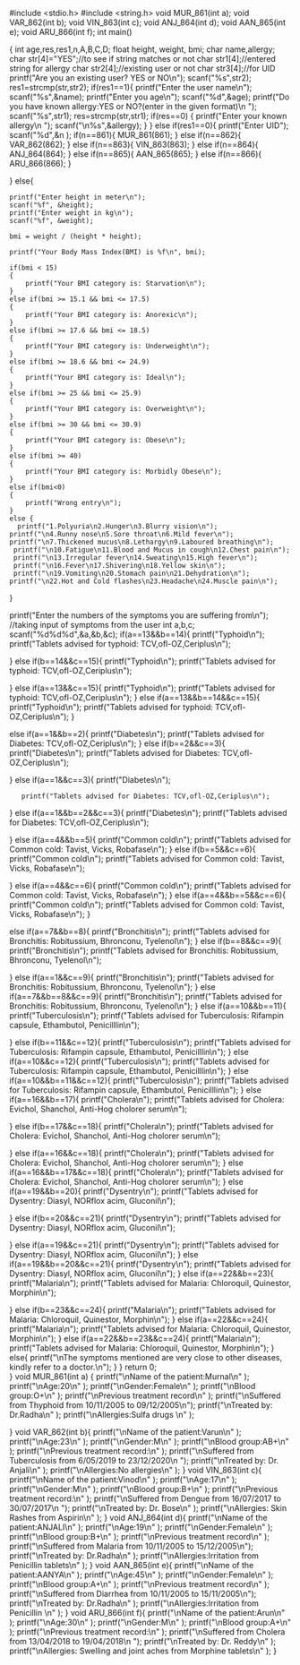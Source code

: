#include <stdio.h>
#include <string.h>
void MUR_861(int a);
void VAR_862(int b);
void VIN_863(int c);
void ANJ_864(int d);
void AAN_865(int e);
void ARU_866(int f);
int main()

{ int age,res,res1,n,A,B,C,D;
  float height, weight, bmi;
char name,allergy;
char str[4]="YES";//to see if string matches or not
char str1[4];//entered string for allergy
char str2[4];//existing user or not
char str3[4];//for UID
printf("Are you an existing user? YES or NO\n");
scanf("%s",str2);
res1=strcmp(str,str2);
if(res1==1){
    printf("Enter the user name\n");
    scanf("%s",&name);
    printf("Enter you age\n");
    scanf("%d",&age);
     printf("Do you have known allergy:YES or NO?(enter in the given format)\n ");
  scanf("%s",str1);
 res=strcmp(str,str1);
 if(res==0)
 {      printf("Enter your known allergy\n ");
       scanf("\n%s",&allergy);
 }
}
 else if(res1==0){
     printf("Enter UID");
     scanf("%d",&n );
     if(n==861){
     MUR_861(861);
         }
         else if(n==862){
             VAR_862(862);
         }
         else if(n==863){
             VIN_863(863);
         }
         else if(n==864){
             ANJ_864(864);
         }
         else if(n==865){
             AAN_865(865);
         }
         else if(n==866){
             ARU_866(866);
         }
    
 }
 else{
       
    printf("Enter height in meter\n");  
    scanf("%f", &height);  
    printf("Enter weight in kg\n");  
    scanf("%f", &weight);  
  
    bmi = weight / (height * height);  
  
    printf("Your Body Mass Index(BMI) is %f\n", bmi);  
  
    if(bmi < 15)  
    {  
        printf("Your BMI category is: Starvation\n");  
    }  
    else if(bmi >= 15.1 && bmi <= 17.5)  
    {  
        printf("Your BMI category is: Anorexic\n");  
    }  
    else if(bmi >= 17.6 && bmi <= 18.5)  
    {  
        printf("Your BMI category is: Underweight\n");  
    }  
    else if(bmi >= 18.6 && bmi <= 24.9)  
    {  
        printf("Your BMI category is: Ideal\n");  
    }  
    else if(bmi >= 25 && bmi <= 25.9)  
    {  
        printf("Your BMI category is: Overweight\n");  
    }  
    else if(bmi >= 30 && bmi <= 30.9)  
    {  
        printf("Your BMI category is: Obese\n");  
    }  
    else if(bmi >= 40)  
    {  
        printf("Your BMI category is: Morbidly Obese\n");  
    }  
    else if(bmi<0)
    {  
        printf("Wrong entry\n");  
    } 
    else {
      printf("1.Polyuria\n2.Hunger\n3.Blurry vision\n");
    printf("\n4.Runny nose\n5.Sore throat\n6.Mild fever\n");
    printf("\n7.Thickened mucus\n8.Lethargy\n9.Laboured breathing\n");
     printf("\n10.Fatigue\n11.Blood and Mucus in cough\n12.Chest pain\n");
     printf("\n13.Irregular fever\n14.Sweating\n15.High fever\n");
     printf("\n16.Fever\n17.Shivering\n18.Yellow skin\n");
     printf("\n19.Vomiting\n20.Stomach pain\n21.Dehydration\n");
    printf("\n22.Hot and Cold flashes\n23.Headache\n24.Muscle pain\n");
 }
 
  
    
    

printf("Enter the numbers of the symptoms you are suffering from\n");
                                                    //taking input of symptoms from the user
  int a,b,c;
  scanf("%d%d%d",&a,&b,&c);
  if(a==13&&b==14){
      printf("Typhoid\n");
      printf("Tablets advised for typhoid: TCV,ofl-OZ,Ceriplus\n");
  
  }
  else if(b==14&&c==15){
      printf("Typhoid\n");
       printf("Tablets advised for typhoid: TCV,ofl-OZ,Ceriplus\n");
      
  }
  else if(a==13&&c==15){
      printf("Typhoid\n");
       printf("Tablets advised for typhoid: TCV,ofl-OZ,Ceriplus\n");
  }
  else if(a==13&&b==14&&c==15){
      printf("Typhoid\n");
       printf("Tablets advised for typhoid: TCV,ofl-OZ,Ceriplus\n");
  }
 
 else if(a==1&&b==2){
      printf("Diabetes\n");
  printf("Tablets advised for Diabetes: TCV,ofl-OZ,Ceriplus\n");
  }
  else if(b==2&&c==3){
      printf("Diabetes\n");
       printf("Tablets advised for Diabetes: TCV,ofl-OZ,Ceriplus\n");

  }
  else if(a==1&&c==3){
      printf("Diabetes\n");
  
       printf("Tablets advised for Diabetes: TCV,ofl-OZ,Ceriplus\n");

  }
  else if(a==1&&b==2&&c==3){
      printf("Diabetes\n");
  printf("Tablets advised for Diabetes: TCV,ofl-OZ,Ceriplus\n");

  }
   else if(a==4&&b==5){
      printf("Common cold\n");
   printf("Tablets advised for Common cold: Tavist, Vicks, Robafase\n");
  }
  else if(b==5&&c==6){
      printf("Common cold\n");
      printf("Tablets advised for Common cold: Tavist, Vicks, Robafase\n");
      
  }
  else if(a==4&&c==6){
      printf("Common cold\n");
      printf("Tablets advised for Common cold: Tavist, Vicks, Robafase\n");
  }
  else if(a==4&&b==5&&c==6){
      printf("Common cold\n");
      printf("Tablets advised for Common cold: Tavist, Vicks, Robafase\n");
  }
  
   else if(a==7&&b==8){
      printf("Bronchitis\n");
   printf("Tablets advised for Bronchitis: Robitussium, Bhronconu, Tyelenol\n");
  }
  else if(b==8&&c==9){
      printf("Bronchitis\n");
      printf("Tablets advised for Bronchitis: Robitussium, Bhronconu, Tyelenol\n");
      
  }
  else if(a==1&&c==9){
      printf("Bronchitis\n");
      printf("Tablets advised for Bronchitis: Robitussium, Bhronconu, Tyelenol\n");
  }
  else if(a==7&&b==8&&c==9){
      printf("Bronchitis\n");
      printf("Tablets advised for Bronchitis: Robitussium, Bhronconu, Tyelenol\n");
  }
      else if(a==10&&b==11){
      printf("Tuberculosis\n");
      printf("Tablets advised for Tuberculosis: Rifampin capsule, Ethambutol, Penicilllin\n");
  
  }
  else if(b==11&&c==12){
      printf("Tuberculosis\n");
      printf("Tablets advised for Tuberculosis: Rifampin capsule, Ethambutol, Penicilllin\n");
  }
  else if(a==10&&c==12){
      printf("Tuberculosis\n");
      printf("Tablets advised for Tuberculosis: Rifampin capsule, Ethambutol, Penicilllin\n");
  }
  else if(a==10&&b==11&&c==12){
      printf("Tuberculosis\n");
      printf("Tablets advised for Tuberculosis: Rifampin capsule, Ethambutol, Penicilllin\n");
  }
        else if(a==16&&b==17){
      printf("Cholera\n");
      printf("Tablets advised for Cholera: Evichol, Shanchol, Anti-Hog cholorer serum\n");
  
  }
  else if(b==17&&c==18){
      printf("Cholera\n");
      printf("Tablets advised for Cholera: Evichol, Shanchol, Anti-Hog cholorer serum\n");
      
  }
  else if(a==16&&c==18){
      printf("Cholera\n");
      printf("Tablets advised for Cholera: Evichol, Shanchol, Anti-Hog cholorer serum\n");
  }
  else if(a==16&&b==17&&c==18){
      printf("Cholera\n");
      printf("Tablets advised for Cholera: Evichol, Shanchol, Anti-Hog cholorer serum\n");
  }
          else if(a==19&&b==20){
      printf("Dysentry\n");
      printf("Tablets advised for Dysentry: Diasyl, NORflox acim, Gluconil\n");
  
  }
  else if(b==20&&c==21){
      printf("Dysentry\n");
       printf("Tablets advised for Dysentry: Diasyl, NORflox acim, Gluconil\n");
      
  }
  else if(a==19&&c==21){
      printf("Dysentry\n");
       printf("Tablets advised for Dysentry: Diasyl, NORflox acim, Gluconil\n");
  }
  else if(a==19&&b==20&&c==21){
      printf("Dysentry\n");
       printf("Tablets advised for Dysentry: Diasyl, NORflox acim, Gluconil\n");
  }
            else if(a==22&&b==23){
      printf("Malaria\n");
       printf("Tablets advised for Malaria: Chloroquil, Quinestor, Morphin\n");
  
  }
  else if(b==23&&c==24){
      printf("Malaria\n");
      printf("Tablets advised for Malaria: Chloroquil, Quinestor, Morphin\n");
  }
  else if(a==22&&c==24){
      printf("Malaria\n");
      printf("Tablets advised for Malaria: Chloroquil, Quinestor, Morphin\n");
  }
  else if(a==22&&b==23&&c==24){
      printf("Malaria\n");
      printf("Tablets advised for Malaria: Chloroquil, Quinestor, Morphin\n");
  }
  else{
      printf("\nThe symptoms mentioned are very close to other diseases, kindly refer to a doctor.\n");
  }
  }
    return 0;  
}
void MUR_861(int a)
{
    printf("\nName of the patient:Murnal\n" );
    printf("\nAge:20\n" );
    printf("\nGender:Female\n" );
    printf("\nBlood group:O+\n" );
    printf("\nPrevious treatment record\n" );
    printf("\nSuffered from Thyphoid from 10/11/2005 to 09/12/2005\n");
    printf("\nTreated by: Dr.Radha\n" );
    printf("\nAllergies:Sulfa drugs \n" );
    
}
void VAR_862(int b){
    printf("\nName of the patient:Varun\n" );
    printf("\nAge:23\n" );
    printf("\nGender:M\n" );
    printf("\nBlood group:AB+\n" );
    printf("\nPrevious treatment record:\n" );
    printf("\nSuffered from Tuberculosis from 6/05/2019 to 23/12/2020\n ");
    printf("\nTreated by: Dr. Anjali\n" );
    printf("\nAllergies:No allergies\n" );
}
void VIN_863(int c){
    printf("\nName of the patient:Vinod\n" );
    printf("\nAge:17\n" );
    printf("\nGender:M\n" );
    printf("\nBlood group:B+\n" );
    printf("\nPrevious treatment record:\n" );
    printf("\nSuffered from Dengue from 16/07/2017 to 30/07/2017\n ");
    printf("\nTreated by: Dr. Bose\n" );
    printf("\nAllergies: Skin Rashes from Aspirin\n" );
}
void ANJ_864(int d){
    printf("\nName of the patient:ANJALI\n" );
    printf("\nAge:19\n" );
    printf("\nGender:Female\n" );
    printf("\nBlood group:B+\n" );
    printf("\nPrevious treatment record\n" );
    printf("\nSuffered from Malaria from 10/11/2005 to 15/12/2005\n");
    printf("\nTreated by: Dr.Radha\n" );
    printf("\nAllergies:Irritation from Penicillin tablets\n" );
}
void AAN_865(int e){
    printf("\nName of the patient:AANYA\n" );
    printf("\nAge:45\n" );
    printf("\nGender:Female\n" );
    printf("\nBlood group:A+\n" );
    printf("\nPrevious treatment record\n" );
    printf("\nSuffered from Diarrhea from 10/11/2005 to 15/11/2005\n");
    printf("\nTreated by: Dr.Radha\n" );
    printf("\nAllergies:Irritation from Penicillin \n" );
}
void ARU_866(int f){
    printf("\nName of the patient:Arun\n" );
    printf("\nAge:30\n" );
    printf("\nGender:M\n" );
    printf("\nBlood group:A+\n" );
    printf("\nPrevious treatment record:\n" );
    printf("\nSuffered from Cholera from 13/04/2018 to 19/04/2018\n ");
    printf("\nTreated by: Dr. Reddy\n" );
    printf("\nAllergies: Swelling and joint aches from Morphine tablets\n" );
}
